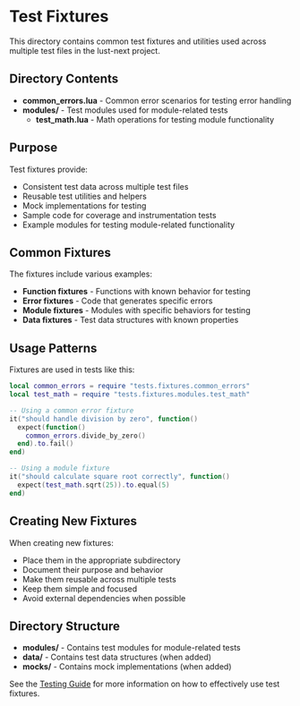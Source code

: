 # Test Fixtures

This directory contains common test fixtures and utilities used across multiple test files in the lust-next project.

## Directory Contents

- **common_errors.lua** - Common error scenarios for testing error handling
- **modules/** - Test modules used for module-related tests
  - **test_math.lua** - Math operations for testing module functionality

## Purpose

Test fixtures provide:

- Consistent test data across multiple test files
- Reusable test utilities and helpers
- Mock implementations for testing
- Sample code for coverage and instrumentation tests
- Example modules for testing module-related functionality

## Common Fixtures

The fixtures include various examples:

- **Function fixtures** - Functions with known behavior for testing
- **Error fixtures** - Code that generates specific errors
- **Module fixtures** - Modules with specific behaviors for testing
- **Data fixtures** - Test data structures with known properties

## Usage Patterns

Fixtures are used in tests like this:

```lua
local common_errors = require "tests.fixtures.common_errors"
local test_math = require "tests.fixtures.modules.test_math"

-- Using a common error fixture
it("should handle division by zero", function()
  expect(function()
    common_errors.divide_by_zero()
  end).to.fail()
end)

-- Using a module fixture
it("should calculate square root correctly", function()
  expect(test_math.sqrt(25)).to.equal(5)
end)
```

## Creating New Fixtures

When creating new fixtures:

- Place them in the appropriate subdirectory
- Document their purpose and behavior
- Make them reusable across multiple tests
- Keep them simple and focused
- Avoid external dependencies when possible

## Directory Structure

- **modules/** - Contains test modules for module-related tests
- **data/** - Contains test data structures (when added)
- **mocks/** - Contains mock implementations (when added)

See the [Testing Guide](/docs/coverage_repair/testing_guide.md) for more information on how to effectively use test fixtures.